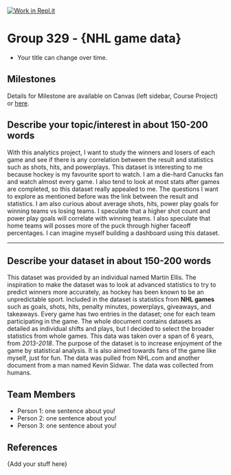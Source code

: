 [![Work in Repl.it](https://classroom.github.com/assets/work-in-replit-14baed9a392b3a25080506f3b7b6d57f295ec2978f6f33ec97e36a161684cbe9.svg)](https://classroom.github.com/online_ide?assignment_repo_id=311487&assignment_repo_type=GroupAssignmentRepo)
# Group 329 - {NHL game data}

- Your title can change over time.

## Milestones

Details for Milestone are available on Canvas (left sidebar, Course Project) or [here](https://firas.moosvi.com/courses/data301/project/milestone01.html).

## Describe your topic/interest in about 150-200 words

With this analytics project, I want to study the winners and losers of each game and see if there is any correlation between the result and statistics such as shots, hits, and powerplays. This dataset is interesting to me because hockey is my favourite sport to watch. I am a die-hard Canucks fan and watch almost every game. I also tend to look at most stats after games are completed, so this dataset really appealed to me. The questions I want to explore as mentioned before was the link between the result and statistics. I am also curious about average shots, hits, power play goals for winning teams vs losing teams. I speculate that a higher shot count and power play goals will correlate with winning teams. I also speculate that home teams will posses more of the puck through higher faceoff percentages. I can imagine myself building a dashboard using this dataset.

---

## Describe your dataset in about 150-200 words

This dataset was provided by an individual named Martin Ellis. The inspiration to make the dataset was to look at advanced statistics to try to predict winners more accurately, as hockey has been known to be an unpredictable sport. Included in the dataset is statistics from **NHL games** such as goals, shots, hits, penalty minutes, powerplays, giveaways, and takeaways. Every game has two entries in the dataset; one for each team participating in the game. The whole document contains datasets as detailed as individual shifts and plays, but I decided to select the broader statistics from whole games. This data was taken over a span of 6 years, from *2013-2018*. The purpose of the dataset is to increase enjoyment of the game by statistical analysis. It is also aimed towards fans of the game like myself, just for fun. The data was pulled from NHL.com and another document from a man named Kevin Sidwar. The data was collected from humans.

## Team Members

- Person 1: one sentence about you!
- Person 2: one sentence about you!
- Person 3: one sentence about you!

## References

{Add your stuff here}
